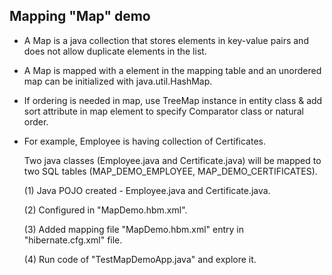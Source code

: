 Mapping "Map" demo
------------------

* A Map is a java collection that stores elements in key-value pairs and does not allow duplicate elements in the list. 

* A Map is mapped with a <map> element in the mapping table and an unordered map can be initialized with java.util.HashMap.

* If ordering is needed in map, use TreeMap instance in entity class & add sort attribute in map element to specify Comparator class or natural order.


* For example, Employee is having collection of Certificates.

	Two java classes (Employee.java and Certificate.java) will be mapped to two SQL tables (MAP_DEMO_EMPLOYEE, MAP_DEMO_CERTIFICATES).
	
	(1) Java POJO created - Employee.java and Certificate.java.
	
	(2) Configured in "MapDemo.hbm.xml".
	
	(3) Added mapping file "MapDemo.hbm.xml" entry in "hibernate.cfg.xml" file.
	
	(4) Run code of "TestMapDemoApp.java" and explore it.